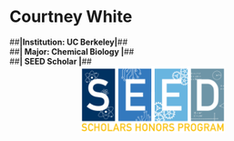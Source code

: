 # Courtney White
##**|Institution: UC Berkeley|**## <br>
##**| Major: Chemical Biology |**## <br>
##**| SEED Scholar |**## <br>
 <img src="./SeedLogo.png" style="width:50%; margin:auto; display:block">
